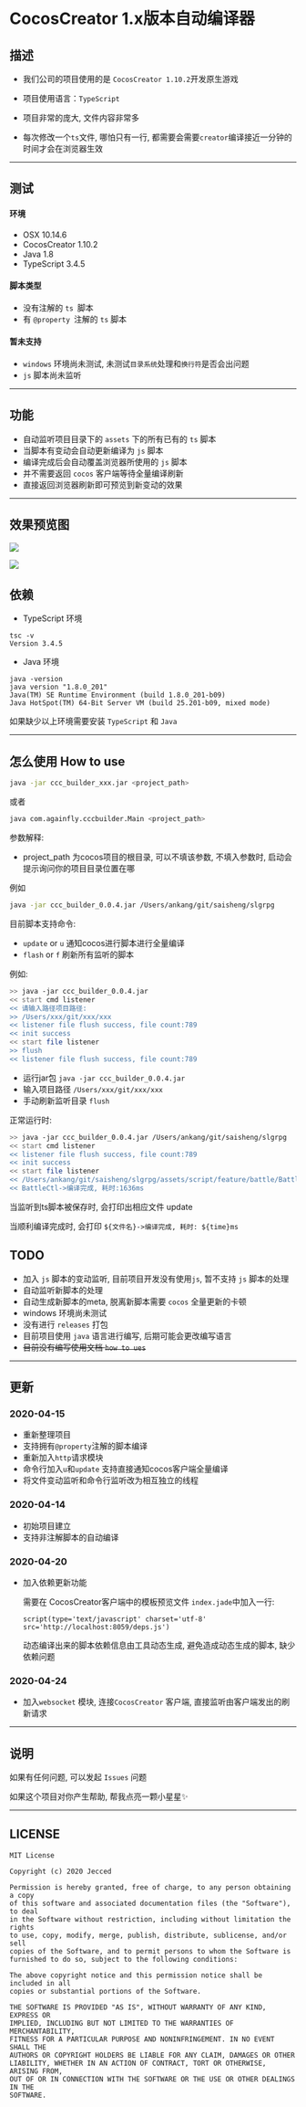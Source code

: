 # CocosCreator 1.x版本自动编译器

## 描述

- 我们公司的项目使用的是 `CocosCreator 1.10.2`开发原生游戏
- 项目使用语言：`TypeScript`

- 项目非常的庞大, 文件内容非常多

- 每次修改一个`ts`文件, 哪怕只有一行, 都需要会需要`creator`编译接近一分钟的时间才会在浏览器生效

---



## 测试

#### 环境

- OSX 10.14.6
- CocosCreator 1.10.2
- Java 1.8
- TypeScript 3.4.5

#### 脚本类型

- 没有注解的 `ts `脚本
- 有 `@property `注解的 `ts` 脚本

#### 暂未支持

- `windows` 环境尚未测试, 未测试`目录系统`处理和`换行符`是否会出问题
- `js` 脚本尚未监听

---



## 功能

- 自动监听项目目录下的 `assets` 下的所有已有的  `ts`  脚本
- 当脚本有变动会自动更新编译为 `js` 脚本
- 编译完成后会自动覆盖浏览器所使用的 `js` 脚本
- 并不需要返回 `cocos` 客户端等待全量编译刷新
- 直接返回浏览器刷新即可预览到新变动的效果

---

## 效果预览图
![](https://raw.githubusercontent.com/Jecced/ccc_buider/master/image/demo_preview.gif)

![](https://raw.githubusercontent.com/Jecced/ccc_buider/master/image/demo_preview_small.gif)



## 依赖

- TypeScript 环境

```shell
tsc -v
Version 3.4.5
```

- Java 环境

```shell
java -version
java version "1.8.0_201"
Java(TM) SE Runtime Environment (build 1.8.0_201-b09)
Java HotSpot(TM) 64-Bit Server VM (build 25.201-b09, mixed mode)
```

如果缺少以上环境需要安装 `TypeScript` 和 `Java`

---



## 怎么使用 How to use

```bash
java -jar ccc_builder_xxx.jar <project_path>
```

或者

```bash
java com.againfly.cccbuilder.Main <project_path>
```

参数解释:

- project_path 为cocos项目的根目录, 可以不填该参数, 不填入参数时, 启动会提示询问你的项目目录位置在哪

例如

```bash
java -jar ccc_builder_0.0.4.jar /Users/ankang/git/saisheng/slgrpg 
```



目前脚本支持命令:

- `update` or `u` 通知cocos进行脚本进行全量编译
-  `flash`  or `f` 刷新所有监听的脚本

例如:

```bash
>> java -jar ccc_builder_0.0.4.jar
<< start cmd listener
<< 请输入路径项目路径:
>> /Users/xxx/git/xxx/xxx 
<< listener file flush success, file count:789
<< init success
<< start file listener
>> flush
<< listener file flush success, file count:789
```

- 运行jar包 `java -jar ccc_builder_0.0.4.jar`
- 输入项目路径 `/Users/xxx/git/xxx/xxx`
- 手动刷新监听目录 `flush`



正常运行时: 

```bash
>> java -jar ccc_builder_0.0.4.jar /Users/ankang/git/saisheng/slgrpg 
<< start cmd listener
<< listener file flush success, file count:789
<< init success
<< start file listener
<< /Users/ankang/git/saisheng/slgrpg/assets/script/feature/battle/BattleCtl.ts, file update
<< BattleCtl->编译完成, 耗时:1636ms
```

当监听到ts脚本被保存时, 会打印出相应文件 update

当顺利编译完成时, 会打印 `${文件名}->编译完成, 耗时: ${time}ms`



## TODO

- 加入 `js` 脚本的变动监听, 目前项目开发没有使用`js`, 暂不支持 `js` 脚本的处理
- 自动监听新脚本的处理
- 自动生成新脚本的meta, 脱离新脚本需要 `cocos` 全量更新的卡顿
- windows 环境尚未测试
- 没有进行 `releases` 打包
- 目前项目使用 `java` 语言进行编写, 后期可能会更改编写语言
- ~~目前没有编写使用文档 `how to ues`~~

---



## 更新

### 2020-04-15

- 重新整理项目
- 支持拥有`@property`注解的脚本编译
- 重新加入`http`请求模块
- 命令行加入`u`和`update` 支持直接通知cocos客户端全量编译
- 将文件变动监听和命令行监听改为相互独立的线程



### 2020-04-14

- 初始项目建立
- 支持非注解脚本的自动编译



### 2020-04-20

- 加入依赖更新功能

  需要在 CocosCreator客户端中的模板预览文件 `index.jade`中加入一行:

  `script(type='text/javascript' charset='utf-8' src='http://localhost:8059/deps.js')`

  动态编译出来的脚本依赖信息由工具动态生成, 避免造成动态生成的脚本, 缺少依赖问题



### 2020-04-24

- 加入`websocket` 模块, 连接`CocosCreator` 客户端, 直接监听由客户端发出的刷新请求



---



## 说明

如果有任何问题, 可以发起 `Issues` 问题

如果这个项目对你产生帮助, 帮我点亮一颗小星星✨



---



## LICENSE

    MIT License
    
    Copyright (c) 2020 Jecced
    
    Permission is hereby granted, free of charge, to any person obtaining a copy
    of this software and associated documentation files (the "Software"), to deal
    in the Software without restriction, including without limitation the rights
    to use, copy, modify, merge, publish, distribute, sublicense, and/or sell
    copies of the Software, and to permit persons to whom the Software is
    furnished to do so, subject to the following conditions:
    
    The above copyright notice and this permission notice shall be included in all
    copies or substantial portions of the Software.
    
    THE SOFTWARE IS PROVIDED "AS IS", WITHOUT WARRANTY OF ANY KIND, EXPRESS OR
    IMPLIED, INCLUDING BUT NOT LIMITED TO THE WARRANTIES OF MERCHANTABILITY,
    FITNESS FOR A PARTICULAR PURPOSE AND NONINFRINGEMENT. IN NO EVENT SHALL THE
    AUTHORS OR COPYRIGHT HOLDERS BE LIABLE FOR ANY CLAIM, DAMAGES OR OTHER
    LIABILITY, WHETHER IN AN ACTION OF CONTRACT, TORT OR OTHERWISE, ARISING FROM,
    OUT OF OR IN CONNECTION WITH THE SOFTWARE OR THE USE OR OTHER DEALINGS IN THE
    SOFTWARE.
